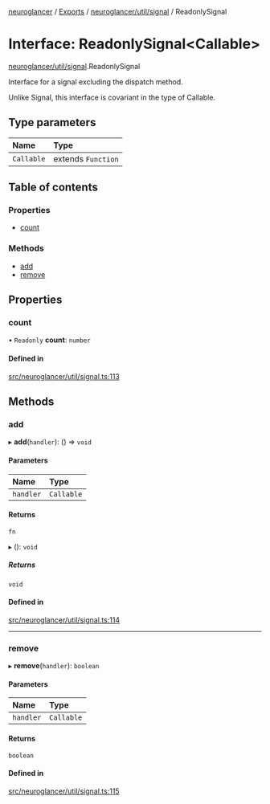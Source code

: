 [neuroglancer](../README.md) / [Exports](../modules.md) / [neuroglancer/util/signal](../modules/neuroglancer_util_signal.md) / ReadonlySignal

# Interface: ReadonlySignal<Callable\>

[neuroglancer/util/signal](../modules/neuroglancer_util_signal.md).ReadonlySignal

Interface for a signal excluding the dispatch method.

Unlike Signal, this interface is covariant in the type of Callable.

## Type parameters

| Name | Type |
| :------ | :------ |
| `Callable` | extends `Function` |

## Table of contents

### Properties

- [count](neuroglancer_util_signal.ReadonlySignal.md#count)

### Methods

- [add](neuroglancer_util_signal.ReadonlySignal.md#add)
- [remove](neuroglancer_util_signal.ReadonlySignal.md#remove)

## Properties

### count

• `Readonly` **count**: `number`

#### Defined in

[src/neuroglancer/util/signal.ts:113](https://github.com/ActiveBrainAtlas2/neuroglancer/blob/91617476/src/neuroglancer/util/signal.ts#L113)

## Methods

### add

▸ **add**(`handler`): () => `void`

#### Parameters

| Name | Type |
| :------ | :------ |
| `handler` | `Callable` |

#### Returns

`fn`

▸ (): `void`

##### Returns

`void`

#### Defined in

[src/neuroglancer/util/signal.ts:114](https://github.com/ActiveBrainAtlas2/neuroglancer/blob/91617476/src/neuroglancer/util/signal.ts#L114)

___

### remove

▸ **remove**(`handler`): `boolean`

#### Parameters

| Name | Type |
| :------ | :------ |
| `handler` | `Callable` |

#### Returns

`boolean`

#### Defined in

[src/neuroglancer/util/signal.ts:115](https://github.com/ActiveBrainAtlas2/neuroglancer/blob/91617476/src/neuroglancer/util/signal.ts#L115)
